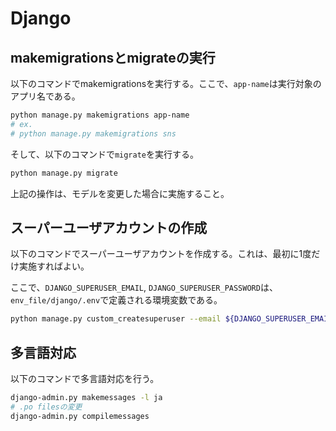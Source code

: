 # Django
## makemigrationsとmigrateの実行
以下のコマンドでmakemigrationsを実行する。ここで、`app-name`は実行対象のアプリ名である。

```bash
python manage.py makemigrations app-name
# ex.
# python manage.py makemigrations sns
```

そして、以下のコマンドで`migrate`を実行する。

```bash
python manage.py migrate
```

上記の操作は、モデルを変更した場合に実施すること。

## スーパーユーザアカウントの作成
以下のコマンドでスーパーユーザアカウントを作成する。これは、最初に1度だけ実施すればよい。

ここで、`DJANGO_SUPERUSER_EMAIL`, `DJANGO_SUPERUSER_PASSWORD`は、`env_file/django/.env`で定義される環境変数である。

```bash
python manage.py custom_createsuperuser --email ${DJANGO_SUPERUSER_EMAIL} --password ${DJANGO_SUPERUSER_PASSWORD}
```

## 多言語対応
以下のコマンドで多言語対応を行う。

```bash
django-admin.py makemessages -l ja
# .po filesの変更
django-admin.py compilemessages
```
